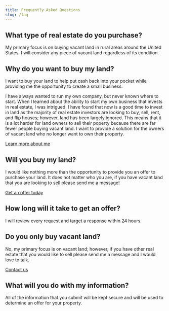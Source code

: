 ```yaml
---
title: Frequently Asked Questions
slug: /faq
---
```


## What type of real estate do you purchase?

My primary focus is on buying vacant land in rural areas around the United States. I will consider any piece of vacant land regardless of its condition.

## Why do you want to buy my land?

I want to buy your land to help put cash back into your pocket while providing me the opportunity to create a small business. 

I have always wanted to run my own company, but never known where to start. When I learned about the ability to start my own business that invests in real estate, I was intrigued. I have found that now is a good time to invest in land as the majority of real estate investors are looking to buy, sell, rent, and flip houses; however, land has been largely ignored. This means that it is a lot harder for land owners to sell their poperty because there are far fewer people buying vacant land. I want to provide a solution for the owners of vacant land who no longer want to own their property.

[Learn more about me](/about)

## Will you buy my land?

I would like nothing more than the opportunity to provide you an offer to purchase your land. It does not matter who you are, if you have vacant land that you are looking to sell please send me a message!

[Get an offer today](/sell)

## How long will it take to get an offer?

I will review every request and target a response within 24 hours.

## Do you only buy vacant land?

No, my primary focus is on vacant land; however, if you have other real estate that you would like to sell please send me a message and I would love to talk.

[Contact us](/contact)

## What will you do with my information?

All of the information that you submit will be kept secure and will be used to determine an offer for your property.
